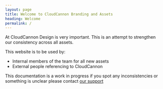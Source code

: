 ```yaml
---
layout: page
title: Welcome to CloudCannon Branding and Assets
heading: Welcome
permalink: /
---
```


At CloudCannon Design is very important. This is an attempt to strengthen our consistency across all assets.

This website is to be used by:

* Internal members of the team for all new assets
* External people referencing to CloudCannon

This documentation is a work in progress if you spot any inconsistencies or something is unclear please contact [our support](mailto:support@cloudcannon.com)
